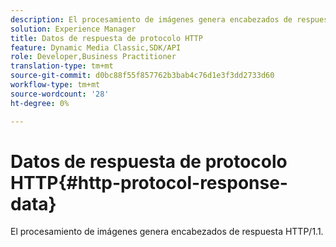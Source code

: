 ```yaml
---
description: El procesamiento de imágenes genera encabezados de respuesta HTTP/1.1.
solution: Experience Manager
title: Datos de respuesta de protocolo HTTP
feature: Dynamic Media Classic,SDK/API
role: Developer,Business Practitioner
translation-type: tm+mt
source-git-commit: d0bc88f55f857762b3bab4c76d1e3f3dd2733d60
workflow-type: tm+mt
source-wordcount: '28'
ht-degree: 0%

---
```



# Datos de respuesta de protocolo HTTP{#http-protocol-response-data}

El procesamiento de imágenes genera encabezados de respuesta HTTP/1.1.

